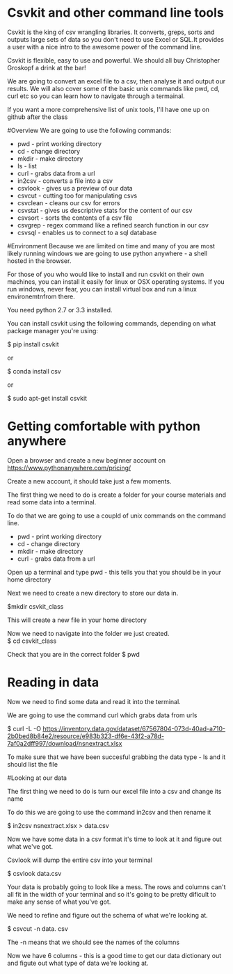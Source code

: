 # Csvkit and other command line tools

Csvkit is the king of csv wrangling libraries. It converts, greps, sorts and outputs large sets of data so you don't need to use Excel or SQL.It provides a user with a nice intro to the awesome power of the command line. 

Csvkit is flexible, easy to use and powerful. We should all buy Christopher Groskopf a drink at the bar! 

We are going to convert an excel file to a csv, then analyse it and output our results. We will also cover some of the basic unix commands like pwd, cd, curl etc so you can learn how to navigate through a termainal.

If you want a more comprehensive list of unix tools, I'll have one up on github after the class

#Overview
We are going to use the following commands:

* pwd - print working directory 
* cd - change directory
* mkdir - make directory
* ls - list
* curl - grabs data from a url
* in2csv - converts a file into a csv
* csvlook - gives us a preview of our data
* csvcut - cutting too for manipulating csvs
* csvclean - cleans our csv for errors
* csvstat - gives us descriptive stats for the content of our csv
* csvsort - sorts the contents of a csv file
* csvgrep - regex command like a refined search function in our csv
* csvsql - enables us to connect to a sql database 

#Environment
Because we are limited on time and many of you are most likely running windows we are going to use python anywhere - a shell hosted in the browser.

For those of you who would like to install and run csvkit on their own machines, you can install it easily for linux or OSX operating systems. 
If you run windows, never fear, you can install virtual box and run a linux environemtnfrom there. 

You need python 2.7 or 3.3 installed. 

You can install csvkit using the following commands, depending on what package manager you're using:

$ pip install csvkit

or 

$ conda install csv

or 

$ sudo apt-get install csvkit

# Getting comfortable with python anywhere

Open a browser and create a new beginner account on https://www.pythonanywhere.com/pricing/

Create a new account, it should take just a few moments. 


The first thing we need to do is create a folder for your course materials and read some data into a terminal. 

To do that we are going to use a coupld of unix commands on the command line. 

* pwd - print working directory
* cd - change directory
* mkdir - make directory
* curl - grabs data from a url

Open up a terminal and type pwd - this tells you that you should be in your home directory

Next we need to create a new directory to store our data in.

$mkdir csvkit_class 

This will create a new file in your home directory

Now we need to navigate into the folder we just created.  
$ cd csvkit_class 

Check that you are in the correct folder
$ pwd 

# Reading in data

Now we need to find some data and read it into the terminal. 

We are going to use the command curl which grabs data from urls

$ curl -L -O https://inventory.data.gov/dataset/67567804-073d-40ad-a710-2b0bed8b84e2/resource/e983b323-df6e-43f2-a78d-7af0a2dff997/download/nsnextract.xlsx

To make sure that we have been succesful grabbing the data type - ls and it should list the file

#Looking at our data

The first thing we need to do is turn our excel file into a csv and change its name

To do this we are going to use the command in2csv and then rename it

$ in2csv nsnextract.xlsx > data.csv

Now we have some data in a csv format it's time to look at it and figure out what we've got. 

Csvlook will dump the entire csv into your terminal 

$ csvlook data.csv

Your data is probably going to look like a mess. The rows and columns can't all fit in  the width of your terminal and so it's going to be pretty dificult to make any sense of what you've got. 

We need to refine and figure out the schema of what we're looking at. 

$ csvcut -n data. csv 

The -n means that we should see the names of the columns 

Now we have 6 columns - this is a good time to get our data dictionary out and figute out what type of data we're looking at. 








